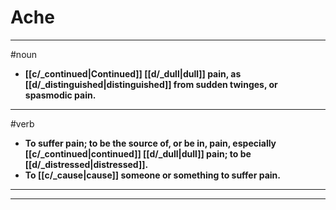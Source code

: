 # Ache
---
#noun
- **[[c/_continued|Continued]] [[d/_dull|dull]] pain, as [[d/_distinguished|distinguished]] from sudden twinges, or spasmodic pain.**
---
#verb
- **To suffer pain; to be the source of, or be in, pain, especially [[c/_continued|continued]] [[d/_dull|dull]] pain; to be [[d/_distressed|distressed]].**
- **To [[c/_cause|cause]] someone or something to suffer pain.**
---
---
